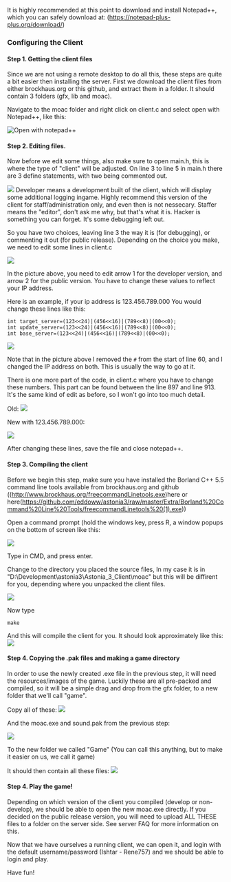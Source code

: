 It is highly recommended at this point to download and install Notepad++, which you can safely download at: (https://notepad-plus-plus.org/download/)

### Configuring the Client

#### Step 1. Getting the client files

Since we are not using a remote desktop to do all this, these steps are quite a bit easier then installing the server. First we download the client files from either brockhaus.org or this github, and extract them in a folder. It should contain 3 folders (gfx, lib and moac).

Navigate to the moac folder and right click on client.c and select open with Notepad++, like this:

![Open with notepad++](https://i.imgur.com/nuqxEzD.png "Open with notepad++")

#### Step 2. Editing files.

Now before we edit some things, also make sure to open main.h, this is where the type of "client" will be adjusted. On line 3 to line 5 in main.h there are 3 define statements, with two being commented out.

![](https://i.imgur.com/jyHN7DS.png)
Developer means a development built of the client, which will display some additional logging ingame. Highly recommend this version of the client for staff/administration only, and even then is not nessecary.
Staffer means the "editor", don't ask me why, but that's what it is.
Hacker is something you can forget. It's some debugging left out.

So you have two choices, leaving line 3 the way it is (for debugging), or commenting it out (for public release). Depending on the choice you make, we need to edit some lines in client.c

![](https://i.imgur.com/0DSrQc1.png)

In the picture above, you need to edit arrow 1 for the developer version, and arrow 2 for the public version.
You have to change these values to reflect your IP address.

Here is an example, if your ip address is 123.456.789.000 You would change these lines like this:

```
int target_server=(123<<24)|(456<<16)|(789<<8)|(00<<0);
int update_server=(123<<24)|(456<<16)|(789<<8)|(00<<0);
int base_server=(123<<24)|(456<<16)|(789<<8)|(00<<0);
```

![](https://i.imgur.com/dCYDxjc.png)

Note that in the picture above I removed the `#` from the start of line 60, and I changed the IP address on both. This is usually the way to go at it.


There is one more part of the code, in client.c where you have to change these numbers. This part can be found between the line 897 and line 913. It's the same kind of edit as before, so I won't go into too much detail.

Old:
![](https://i.imgur.com/46wNQuF.png)

New with 123.456.789.000:

![](https://i.imgur.com/n9TzQL9.png)


After changing these lines, save the file and close notepad++.

#### Step 3. Compiling the client

Before we begin this step, make sure you have installed the Borland C++ 5.5 command line tools available from brockhaus.org and github ((http://www.brockhaus.org/freecommandLinetools.exe)here or here(https://github.com/eddoww/astonia3/raw/master/Extra/Borland%20Command%20Line%20Tools/freecommandLinetools%20(1).exe))

Open a command prompt (hold the windows key, press R, a window popups on the bottom of screen like this:

![](https://i.imgur.com/AWu59xb.png)

Type in CMD, and press enter. 

Change to the directory you placed the source files, In my case it is in "D:\Development\astonia3\Astonia_3_Client\moac" but this will be diffirent for you, depending where you unpacked the client files.

![](https://i.imgur.com/aJhyXBl.png)

Now type

`make`

And this will compile the client for you. It should look approximately like this:
![](https://i.imgur.com/t5KlT5Y.png)


#### Step 4. Copying the .pak files and making a game directory

In order to use the newly created .exe file in the previous step, it will need the resources/images of the game. Luckily these are all pre-packed and compiled, so it will be a simple drag and drop from the gfx folder, to a new folder that we'll call "game". 

Copy all of these: 
![](https://i.imgur.com/jr8EztU.png)

And the moac.exe and sound.pak from the previous step:

![](https://i.imgur.com/DoPcfGp.png)

To the new folder we called "Game" (You can call this anything, but to make it easier on us, we call it game)

It should then contain all these files:
![](https://i.imgur.com/nSro46f.png)

#### Step 4. Play the game!

Depending on which version of the client you compiled (develop or non-develop), we should be able to open the new moac.exe directly. If you decided on the public release version, you will need to upload ALL THESE files to a folder on the server side. See server FAQ for more information on this.

Now that we have ourselves a running client, we can open it, and login with the default username/password (Ishtar - Rene757) and we should be able to login and play.

Have fun!
